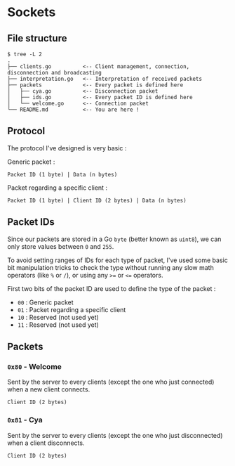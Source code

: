 # Sockets

## File structure

```
$ tree -L 2
.
├── clients.go          <-- Client management, connection, disconnection and broadcasting
├── interpretation.go   <-- Interpretation of received packets
├── packets             <-- Every packet is defined here
│   ├── cya.go          <-- Disconnection packet
│   ├── ids.go          <-- Every packet ID is defined here
│   └── welcome.go      <-- Connection packet
└── README.md           <-- You are here !
```

## Protocol

The protocol I've designed is very basic :

Generic packet :

```
Packet ID (1 byte) | Data (n bytes)
```

Packet regarding a specific client :

```
Packet ID (1 byte) | Client ID (2 bytes) | Data (n bytes)
```

## Packet IDs

Since our packets are stored in a Go `byte` (better known as `uint8`), we can only store values between `0` and `255`.

To avoid setting ranges of IDs for each type of packet, I've used some basic bit manipulation tricks to check the type without running any slow math operators (like `%` or `/`), or using any `>=` or `<=` operators.

First two bits of the packet ID are used to define the type of the packet :

- `00` : Generic packet
- `01` : Packet regarding a specific client
- `10` : Reserved (not used yet)
- `11` : Reserved (not used yet)

## Packets

### `0x80` - Welcome

Sent by the server to every clients (except the one who just connected) when a new client connects.

```
Client ID (2 bytes)
```

### `0x81` - Cya

Sent by the server to every clients (except the one who just disconnected) when a client disconnects.

```
Client ID (2 bytes)
```